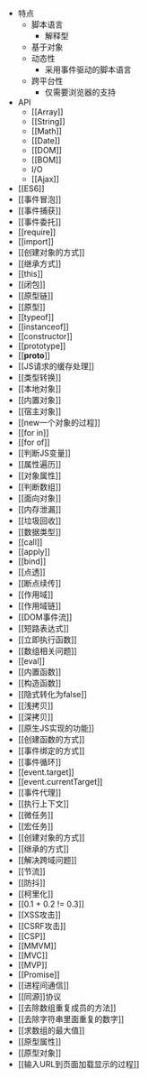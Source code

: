 - 特点
	- 脚本语言
		- 解释型
	- 基于对象
	- 动态性
		- 采用事件驱动的脚本语言
	- 跨平台性
		- 仅需要浏览器的支持
-  API
	- [[Array]]
	- [[String]]
	- [[Math]]
	- [[Date]]
	- [[DOM]]
	- [[BOM]]
	- I/O
	- [[Ajax]]
- [[ES6]]
- [[事件冒泡]]
- [[事件捕获]]
- [[事件委托]]
- [[require]]
- [[import]]
- [[创建对象的方式]]
- [[继承方式]]
- [[this]]
- [[闭包]]
- [[原型链]]
- [[原型]]
- [[typeof]]
- [[instanceof]]
- [[constructor]]
- [[prototype]]
- [[__proto__]]
- [[JS请求的缓存处理]]
- [[类型转换]]
- [[本地对象]]
- [[内置对象]]
- [[宿主对象]]
- [[new一个对象的过程]]
- [[for in]]
- [[for of]]
- [[判断JS变量]]
- [[属性遍历]]
- [[对象属性]]
- [[判断数组]]
- [[面向对象]]
- [[内存泄漏]]
- [[垃圾回收]]
- [[数据类型]]
- [[call]]
- [[apply]]
- [[bind]]
- [[点透]]
- [[断点续传]]
- [[作用域]]
- [[作用域链]]
- [[DOM事件流]]
- [[短路表达式]]
- [[立即执行函数]]
- [[数组相关问题]]
- [[eval]]
- [[内置函数]]
- [[构造函数]]
- [[隐式转化为false]]
- [[浅拷贝]]
- [[深拷贝]]
- [[原生JS实现的功能]]
- [[创建函数的方式]]
- [[事件绑定的方式]]
- [[事件循环]]
- [[event.target]]
- [[event.currentTarget]]
- [[事件代理]]
- [[执行上下文]]
- [[微任务]]
- [[宏任务]]
- [[创建对象的方式]]
- [[继承的方式]]
- [[解决跨域问题]]
- [[节流]]
- [[防抖]]
- [[柯里化]]
- [[0.1 + 0.2 != 0.3]]
- [[XSS攻击]]
- [[CSRF攻击]]
- [[CSP]]
- [[MMVM]]
- [[MVC]]
- [[MVP]]
- [[Promise]]
- [[进程间通信]]
- [[同源]]协议
- [[去除数组重复成员的方法]]
- [[去除字符串里面重复的数字]]
- [[求数组的最大值]]
- [[原型属性]]
- [[原型对象]]
- [[输入URL到页面加载显示的过程]]